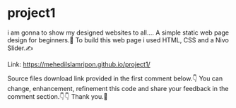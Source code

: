 # project1
i am gonna to show my designed websites to all....
A simple static web page design for beginners.👶
To build this web page i used HTML, CSS and a Nivo Slider.✍

Link: https://mehedilslamripon.github.io/project1/

Source files download link provided in the first comment below.👇
You can change, enhancement, refinement this code and share your feedback in the comment section.👇👇
Thank you.🙂
